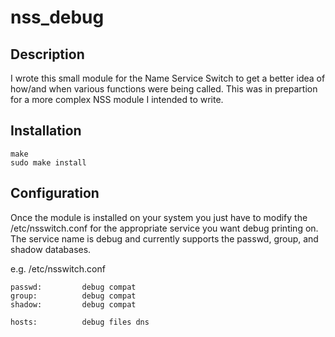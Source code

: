 # nss_debug

## Description

I wrote this small module for the Name Service Switch to get a better idea
of how/and when various functions were being called. This was in prepartion
for a more complex NSS module I intended to write.

## Installation

```
make
sudo make install
```

## Configuration

Once the module is installed on your system you just have to modify the
/etc/nsswitch.conf for the appropriate service you want debug printing
on. The service name is debug and currently supports the passwd, group,
and shadow databases.

e.g. /etc/nsswitch.conf
```
passwd:         debug compat
group:          debug compat
shadow:         debug compat

hosts:          debug files dns
```
